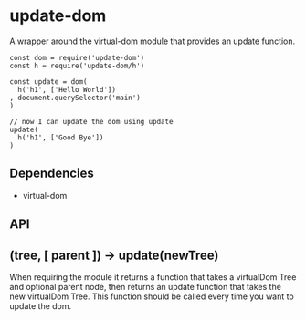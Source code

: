 # update-dom

A wrapper around the virtual-dom module that provides an update function.

```
const dom = require('update-dom')
const h = require('update-dom/h')

const update = dom(
  h('h1', ['Hello World'])
, document.querySelector('main')
)

// now I can update the dom using update
update(
  h('h1', ['Good Bye'])
)
```

## Dependencies

* virtual-dom

## API

## (tree, [ parent ]) -> update(newTree)

When requiring the module it returns a function that
takes a virtualDom Tree and optional parent node, then
returns an update function that takes the new virtualDom Tree. This function should be called every time you want to update the dom.

